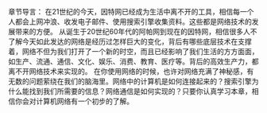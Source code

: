章节导言：
在21世纪的今天，因特网已经成为生活中离不开的工具，相信每一个人都会上网冲浪、收发电子邮件、使用搜索引擎收集资料。这些都是网络技术的发展带来的方便。
从诞生于20世纪60年代的阿帕网到现在的因特网，相信很多人不了解今天如此发达的网络是经历过怎样巨大的变化，背后有哪些底层技术在支撑着，网络不但为我们打开了一个新的时空，而且已经影响了我们生活的方方面面，如生产、流通、通信、文化、娱乐、消费、教育、医疗等。背后的高效生产力，都离不开网络技术来实现的。
在你使用网络的时候，也许对网络充满了神秘感，有无数的问题萦绕在我们的脑海里。网络中的计算机是如何连接起来的？搜索引擎为什么能找到我们所需要的信息？网络通信是如何实现的？只要你认真学习本章，相信你会对计算机网络有一个初步的了解。